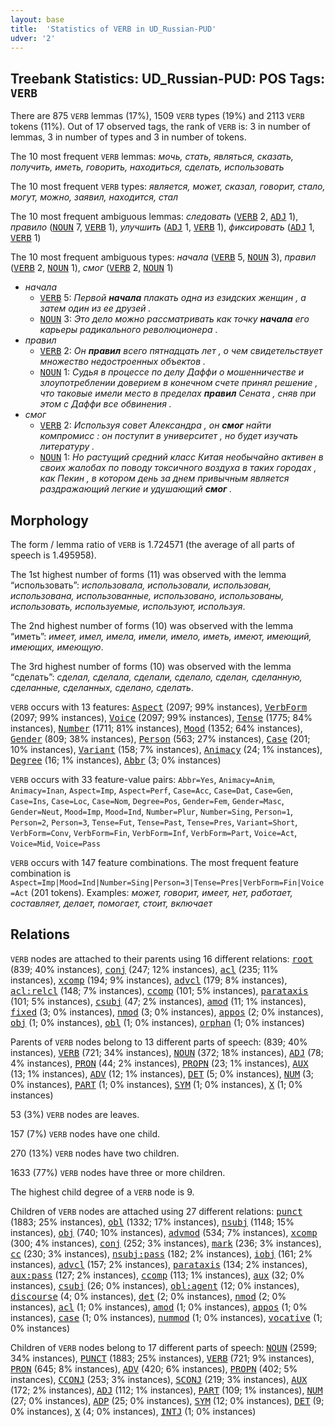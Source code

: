 ```yaml
---
layout: base
title:  'Statistics of VERB in UD_Russian-PUD'
udver: '2'
---
```


## Treebank Statistics: UD_Russian-PUD: POS Tags: `VERB`

There are 875 `VERB` lemmas (17%), 1509 `VERB` types (19%) and 2113 `VERB` tokens (11%).
Out of 17 observed tags, the rank of `VERB` is: 3 in number of lemmas, 3 in number of types and 3 in number of tokens.

The 10 most frequent `VERB` lemmas: <em>мочь, стать, являться, сказать, получить, иметь, говорить, находиться, сделать, использовать</em>

The 10 most frequent `VERB` types:  <em>является, может, сказал, говорит, стало, могут, можно, заявил, находится, стал</em>

The 10 most frequent ambiguous lemmas: <em>следовать</em> (<tt><a href="ru_pud-pos-VERB.html">VERB</a></tt> 2, <tt><a href="ru_pud-pos-ADJ.html">ADJ</a></tt> 1), <em>правило</em> (<tt><a href="ru_pud-pos-NOUN.html">NOUN</a></tt> 7, <tt><a href="ru_pud-pos-VERB.html">VERB</a></tt> 1), <em>улучшить</em> (<tt><a href="ru_pud-pos-ADJ.html">ADJ</a></tt> 1, <tt><a href="ru_pud-pos-VERB.html">VERB</a></tt> 1), <em>фиксировать</em> (<tt><a href="ru_pud-pos-ADJ.html">ADJ</a></tt> 1, <tt><a href="ru_pud-pos-VERB.html">VERB</a></tt> 1)

The 10 most frequent ambiguous types:  <em>начала</em> (<tt><a href="ru_pud-pos-VERB.html">VERB</a></tt> 5, <tt><a href="ru_pud-pos-NOUN.html">NOUN</a></tt> 3), <em>правил</em> (<tt><a href="ru_pud-pos-VERB.html">VERB</a></tt> 2, <tt><a href="ru_pud-pos-NOUN.html">NOUN</a></tt> 1), <em>смог</em> (<tt><a href="ru_pud-pos-VERB.html">VERB</a></tt> 2, <tt><a href="ru_pud-pos-NOUN.html">NOUN</a></tt> 1)


* <em>начала</em>
  * <tt><a href="ru_pud-pos-VERB.html">VERB</a></tt> 5: <em>Первой <b>начала</b> плакать одна из езидских женщин , а затем один из ее друзей .</em>
  * <tt><a href="ru_pud-pos-NOUN.html">NOUN</a></tt> 3: <em>Это дело можно рассматривать как точку <b>начала</b> его карьеры радикального революционера .</em>
* <em>правил</em>
  * <tt><a href="ru_pud-pos-VERB.html">VERB</a></tt> 2: <em>Он <b>правил</b> всего пятнадцать лет , о чем свидетельствует множество недостроенных объектов .</em>
  * <tt><a href="ru_pud-pos-NOUN.html">NOUN</a></tt> 1: <em>Судья в процессе по делу Даффи о мошенничестве и злоупотреблении доверием в конечном счете принял решение , что таковые имели место в пределах <b>правил</b> Сената , сняв при этом с Даффи все обвинения .</em>
* <em>смог</em>
  * <tt><a href="ru_pud-pos-VERB.html">VERB</a></tt> 2: <em>Используя совет Александра , он <b>смог</b> найти компромисс : он поступит в университет , но будет изучать литературу .</em>
  * <tt><a href="ru_pud-pos-NOUN.html">NOUN</a></tt> 1: <em>Но растущий средний класс Китая необычайно активен в своих жалобах по поводу токсичного воздуха в таких городах , как Пекин , в котором день за днем привычным является раздражающий легкие и удушающий <b>смог</b> .</em>

## Morphology

The form / lemma ratio of `VERB` is 1.724571 (the average of all parts of speech is 1.495958).

The 1st highest number of forms (11) was observed with the lemma “использовать”: <em>использовала, использовали, использован, использована, использованные, использовано, использованы, использовать, используемые, используют, используя</em>.

The 2nd highest number of forms (10) was observed with the lemma “иметь”: <em>имеет, имел, имела, имели, имело, иметь, имеют, имеющий, имеющих, имеющую</em>.

The 3rd highest number of forms (10) was observed with the lemma “сделать”: <em>сделал, сделала, сделали, сделало, сделан, сделанную, сделанные, сделанных, сделано, сделать</em>.

`VERB` occurs with 13 features: <tt><a href="ru_pud-feat-Aspect.html">Aspect</a></tt> (2097; 99% instances), <tt><a href="ru_pud-feat-VerbForm.html">VerbForm</a></tt> (2097; 99% instances), <tt><a href="ru_pud-feat-Voice.html">Voice</a></tt> (2097; 99% instances), <tt><a href="ru_pud-feat-Tense.html">Tense</a></tt> (1775; 84% instances), <tt><a href="ru_pud-feat-Number.html">Number</a></tt> (1711; 81% instances), <tt><a href="ru_pud-feat-Mood.html">Mood</a></tt> (1352; 64% instances), <tt><a href="ru_pud-feat-Gender.html">Gender</a></tt> (809; 38% instances), <tt><a href="ru_pud-feat-Person.html">Person</a></tt> (563; 27% instances), <tt><a href="ru_pud-feat-Case.html">Case</a></tt> (201; 10% instances), <tt><a href="ru_pud-feat-Variant.html">Variant</a></tt> (158; 7% instances), <tt><a href="ru_pud-feat-Animacy.html">Animacy</a></tt> (24; 1% instances), <tt><a href="ru_pud-feat-Degree.html">Degree</a></tt> (16; 1% instances), <tt><a href="ru_pud-feat-Abbr.html">Abbr</a></tt> (3; 0% instances)

`VERB` occurs with 33 feature-value pairs: `Abbr=Yes`, `Animacy=Anim`, `Animacy=Inan`, `Aspect=Imp`, `Aspect=Perf`, `Case=Acc`, `Case=Dat`, `Case=Gen`, `Case=Ins`, `Case=Loc`, `Case=Nom`, `Degree=Pos`, `Gender=Fem`, `Gender=Masc`, `Gender=Neut`, `Mood=Imp`, `Mood=Ind`, `Number=Plur`, `Number=Sing`, `Person=1`, `Person=2`, `Person=3`, `Tense=Fut`, `Tense=Past`, `Tense=Pres`, `Variant=Short`, `VerbForm=Conv`, `VerbForm=Fin`, `VerbForm=Inf`, `VerbForm=Part`, `Voice=Act`, `Voice=Mid`, `Voice=Pass`

`VERB` occurs with 147 feature combinations.
The most frequent feature combination is `Aspect=Imp|Mood=Ind|Number=Sing|Person=3|Tense=Pres|VerbForm=Fin|Voice=Act` (201 tokens).
Examples: <em>может, говорит, имеет, нет, работает, составляет, делает, помогает, стоит, включает</em>


## Relations

`VERB` nodes are attached to their parents using 16 different relations: <tt><a href="ru_pud-dep-root.html">root</a></tt> (839; 40% instances), <tt><a href="ru_pud-dep-conj.html">conj</a></tt> (247; 12% instances), <tt><a href="ru_pud-dep-acl.html">acl</a></tt> (235; 11% instances), <tt><a href="ru_pud-dep-xcomp.html">xcomp</a></tt> (194; 9% instances), <tt><a href="ru_pud-dep-advcl.html">advcl</a></tt> (179; 8% instances), <tt><a href="ru_pud-dep-acl-relcl.html">acl:relcl</a></tt> (148; 7% instances), <tt><a href="ru_pud-dep-ccomp.html">ccomp</a></tt> (101; 5% instances), <tt><a href="ru_pud-dep-parataxis.html">parataxis</a></tt> (101; 5% instances), <tt><a href="ru_pud-dep-csubj.html">csubj</a></tt> (47; 2% instances), <tt><a href="ru_pud-dep-amod.html">amod</a></tt> (11; 1% instances), <tt><a href="ru_pud-dep-fixed.html">fixed</a></tt> (3; 0% instances), <tt><a href="ru_pud-dep-nmod.html">nmod</a></tt> (3; 0% instances), <tt><a href="ru_pud-dep-appos.html">appos</a></tt> (2; 0% instances), <tt><a href="ru_pud-dep-obj.html">obj</a></tt> (1; 0% instances), <tt><a href="ru_pud-dep-obl.html">obl</a></tt> (1; 0% instances), <tt><a href="ru_pud-dep-orphan.html">orphan</a></tt> (1; 0% instances)

Parents of `VERB` nodes belong to 13 different parts of speech:  (839; 40% instances), <tt><a href="ru_pud-pos-VERB.html">VERB</a></tt> (721; 34% instances), <tt><a href="ru_pud-pos-NOUN.html">NOUN</a></tt> (372; 18% instances), <tt><a href="ru_pud-pos-ADJ.html">ADJ</a></tt> (78; 4% instances), <tt><a href="ru_pud-pos-PRON.html">PRON</a></tt> (44; 2% instances), <tt><a href="ru_pud-pos-PROPN.html">PROPN</a></tt> (23; 1% instances), <tt><a href="ru_pud-pos-AUX.html">AUX</a></tt> (13; 1% instances), <tt><a href="ru_pud-pos-ADV.html">ADV</a></tt> (12; 1% instances), <tt><a href="ru_pud-pos-DET.html">DET</a></tt> (5; 0% instances), <tt><a href="ru_pud-pos-NUM.html">NUM</a></tt> (3; 0% instances), <tt><a href="ru_pud-pos-PART.html">PART</a></tt> (1; 0% instances), <tt><a href="ru_pud-pos-SYM.html">SYM</a></tt> (1; 0% instances), <tt><a href="ru_pud-pos-X.html">X</a></tt> (1; 0% instances)

53 (3%) `VERB` nodes are leaves.

157 (7%) `VERB` nodes have one child.

270 (13%) `VERB` nodes have two children.

1633 (77%) `VERB` nodes have three or more children.

The highest child degree of a `VERB` node is 9.

Children of `VERB` nodes are attached using 27 different relations: <tt><a href="ru_pud-dep-punct.html">punct</a></tt> (1883; 25% instances), <tt><a href="ru_pud-dep-obl.html">obl</a></tt> (1332; 17% instances), <tt><a href="ru_pud-dep-nsubj.html">nsubj</a></tt> (1148; 15% instances), <tt><a href="ru_pud-dep-obj.html">obj</a></tt> (740; 10% instances), <tt><a href="ru_pud-dep-advmod.html">advmod</a></tt> (534; 7% instances), <tt><a href="ru_pud-dep-xcomp.html">xcomp</a></tt> (300; 4% instances), <tt><a href="ru_pud-dep-conj.html">conj</a></tt> (252; 3% instances), <tt><a href="ru_pud-dep-mark.html">mark</a></tt> (236; 3% instances), <tt><a href="ru_pud-dep-cc.html">cc</a></tt> (230; 3% instances), <tt><a href="ru_pud-dep-nsubj-pass.html">nsubj:pass</a></tt> (182; 2% instances), <tt><a href="ru_pud-dep-iobj.html">iobj</a></tt> (161; 2% instances), <tt><a href="ru_pud-dep-advcl.html">advcl</a></tt> (157; 2% instances), <tt><a href="ru_pud-dep-parataxis.html">parataxis</a></tt> (134; 2% instances), <tt><a href="ru_pud-dep-aux-pass.html">aux:pass</a></tt> (127; 2% instances), <tt><a href="ru_pud-dep-ccomp.html">ccomp</a></tt> (113; 1% instances), <tt><a href="ru_pud-dep-aux.html">aux</a></tt> (32; 0% instances), <tt><a href="ru_pud-dep-csubj.html">csubj</a></tt> (26; 0% instances), <tt><a href="ru_pud-dep-obl-agent.html">obl:agent</a></tt> (12; 0% instances), <tt><a href="ru_pud-dep-discourse.html">discourse</a></tt> (4; 0% instances), <tt><a href="ru_pud-dep-det.html">det</a></tt> (2; 0% instances), <tt><a href="ru_pud-dep-nmod.html">nmod</a></tt> (2; 0% instances), <tt><a href="ru_pud-dep-acl.html">acl</a></tt> (1; 0% instances), <tt><a href="ru_pud-dep-amod.html">amod</a></tt> (1; 0% instances), <tt><a href="ru_pud-dep-appos.html">appos</a></tt> (1; 0% instances), <tt><a href="ru_pud-dep-case.html">case</a></tt> (1; 0% instances), <tt><a href="ru_pud-dep-nummod.html">nummod</a></tt> (1; 0% instances), <tt><a href="ru_pud-dep-vocative.html">vocative</a></tt> (1; 0% instances)

Children of `VERB` nodes belong to 17 different parts of speech: <tt><a href="ru_pud-pos-NOUN.html">NOUN</a></tt> (2599; 34% instances), <tt><a href="ru_pud-pos-PUNCT.html">PUNCT</a></tt> (1883; 25% instances), <tt><a href="ru_pud-pos-VERB.html">VERB</a></tt> (721; 9% instances), <tt><a href="ru_pud-pos-PRON.html">PRON</a></tt> (645; 8% instances), <tt><a href="ru_pud-pos-ADV.html">ADV</a></tt> (420; 6% instances), <tt><a href="ru_pud-pos-PROPN.html">PROPN</a></tt> (402; 5% instances), <tt><a href="ru_pud-pos-CCONJ.html">CCONJ</a></tt> (253; 3% instances), <tt><a href="ru_pud-pos-SCONJ.html">SCONJ</a></tt> (219; 3% instances), <tt><a href="ru_pud-pos-AUX.html">AUX</a></tt> (172; 2% instances), <tt><a href="ru_pud-pos-ADJ.html">ADJ</a></tt> (112; 1% instances), <tt><a href="ru_pud-pos-PART.html">PART</a></tt> (109; 1% instances), <tt><a href="ru_pud-pos-NUM.html">NUM</a></tt> (27; 0% instances), <tt><a href="ru_pud-pos-ADP.html">ADP</a></tt> (25; 0% instances), <tt><a href="ru_pud-pos-SYM.html">SYM</a></tt> (12; 0% instances), <tt><a href="ru_pud-pos-DET.html">DET</a></tt> (9; 0% instances), <tt><a href="ru_pud-pos-X.html">X</a></tt> (4; 0% instances), <tt><a href="ru_pud-pos-INTJ.html">INTJ</a></tt> (1; 0% instances)

